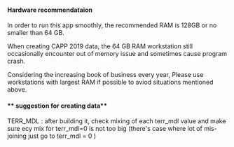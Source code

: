#### **Hardware recommendataion**
In order to run this app smoothly, the recommended RAM is 128GB or no smaller than 64 GB.

When creating CAPP 2019 data, the 64 GB RAM workstation still occasionally encounter out of memory issue and sometimes cause program crash.

Considering the increasing book of business every year, Please use workstations with largest RAM if possible to aviod situations mentioned above. 

#### ** suggestion for creating data**
TERR_MDL : after building it, check mixing of each terr_mdl value and make sure ecy mix for terr_mdl=0 is not too big (there's case where lot of mis-joining just go to terr_mdl = 0 )